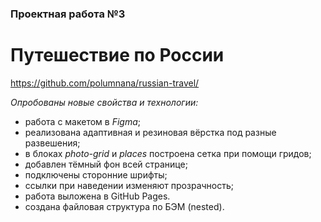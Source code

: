 ### Проектная работа №3
# **Путешествие по России**

https://github.com/polumnana/russian-travel/

*Опробованы новые свойства и технологии:*
* работа с макетом в *Figma*;
* реализована адаптивная и резиновая вёрстка под разные развешения;
* в блоках *photo-grid* и *places* построена сетка при помощи гридов;
* добавлен тёмный фон всей странице;
* подключены сторонние шрифты;
* ссылки при наведении изменяют прозрачность;
* работа выложена в GitHub Pages.
* создана файловая структура по БЭМ (nested).




